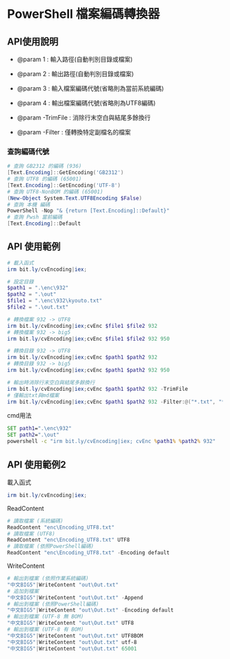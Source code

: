 PowerShell 檔案編碼轉換器
===

## API使用說明
- @param 1 : 輸入路徑(自動判別目錄或檔案)
- @param 2 : 輸出路徑(自動判別目錄或檔案)
- @param 3 : 輸入檔案編碼代號(省略則為當前系統編碼)
- @param 4 : 輸出檔案編碼代號(省略則為UTF8編碼)

- @param -TrimFile : 消除行末空白與結尾多餘換行
- @param -Filter   : 僅轉換特定副檔名的檔案

### 查詢編碼代號

```ps1
# 查詢 GB2312 的編碼 (936)
[Text.Encoding]::GetEncoding('GB2312')
# 查詢 UTF8 的編碼 (65001)
[Text.Encoding]::GetEncoding('UTF-8')
# 查詢 UTF8-NonBOM 的編碼 (65001)
(New-Object System.Text.UTF8Encoding $False)
# 查詢 本機 編碼
PowerShell -Nop "& {return [Text.Encoding]::Default}"
# 查詢 Pwsh 當前編碼
[Text.Encoding]::Default
```

## API 使用範例

``` ps1
# 載入函式
irm bit.ly/cvEncoding|iex; 

# 設定目錄
$path1 = ".\enc\932"
$path2 = ".\out"
$file1 = ".\enc\932\kyouto.txt"
$file2 = ".\out.txt"

# 轉換檔案 932 -> UTF8
irm bit.ly/cvEncoding|iex;cvEnc $file1 $file2 932
# 轉換檔案 932 -> big5
irm bit.ly/cvEncoding|iex;cvEnc $file1 $file2 932 950

# 轉換目錄 932 -> UTF8
irm bit.ly/cvEncoding|iex;cvEnc $path1 $path2 932
# 轉換目錄 932 -> big5
irm bit.ly/cvEncoding|iex;cvEnc $path1 $path2 932 950

# 輸出時消除行末空白與結尾多餘換行
irm bit.ly/cvEncoding|iex;cvEnc $path1 $path2 932 -TrimFile
# 僅輸出txt與md檔案
irm bit.ly/cvEncoding|iex;cvEnc $path1 $path2 932 -Filter:@("*.txt", "*.md")

```

cmd用法

```bat
SET path1=".\enc\932"
SET path2=".\out"
powershell -c "irm bit.ly/cvEncoding|iex; cvEnc %path1% %path2% 932"

```

## API 使用範例2
載入函式
```ps1
irm bit.ly/cvEncoding|iex; 
```

ReadContent
```ps1
# 讀取檔案 (系統編碼)
ReadContent "enc\Encoding_UTF8.txt"
# 讀取檔案 (UTF8)
ReadContent "enc\Encoding_UTF8.txt" UTF8
# 讀取檔案 (依照PowerShell編碼)
ReadContent "enc\Encoding_UTF8.txt" -Encoding default
```

WriteContent
```ps1
# 輸出到檔案 (依照作業系統編碼)
"中文BIG5"|WriteContent "out\Out.txt"
# 追加到檔案
"中文BIG5"|WriteContent "out\Out.txt" -Append
# 輸出到檔案 (依照PowerShell編碼)
"中文BIG5"|WriteContent "out\Out.txt" -Encoding default
# 輸出到檔案 (UTF-8 無 BOM)
"中文BIG5"|WriteContent "out\Out.txt" UTF8
# 輸出到檔案 (UTF-8 有 BOM)
"中文BIG5"|WriteContent "out\Out.txt" UTF8BOM
"中文BIG5"|WriteContent "out\Out.txt" utf-8
"中文BIG5"|WriteContent "out\Out.txt" 65001
```
